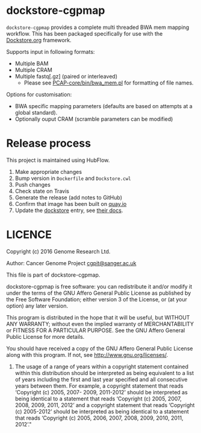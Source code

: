 dockstore-cgpmap
======
`dockstore-cgpmap` provides a complete multi threaded BWA mem mapping workflow.  This has been packaged specifically for use with the [Dockstore.org](https://dockstore.org/) framework.

Supports input in following formats:
* Multiple BAM
* Multiple CRAM
* Multiple fastq[.gz] (paired or interleaved)
  * Please see [PCAP-core/bin/bwa_mem.pl](https://github.com/ICGC-TCGA-PanCancer/PCAP-core/blob/master/bin/bwa_mem.pl) for formatting of file names.

Options for customisation:

* BWA specific mapping parameters (defaults are based on attempts at a global standard).
* Optionally ouput CRAM (scramble parameters can be modified)

Release process
===============
This project is maintained using HubFlow.

1. Make appropriate changes
2. Bump version in `Dockerfile` and `Dockstore.cwl`
3. Push changes
4. Check state on Travis
5. Generate the release (add notes to GitHub)
6. Confirm that image has been built on [quay.io](https://quay.io/repository/wtsicgp/dockstore-cgpmap?tab=builds)
7. Update the [dockstore](https://dockstore.org/containers/quay.io/wtsicgp/dockstore-cgpmap) entry, see [their docs](https://dockstore.org/docs/getting-started-with-dockstore).

LICENCE
=======

Copyright (c) 2016 Genome Research Ltd.

Author: Cancer Genome Project <cgpit@sanger.ac.uk>

This file is part of dockstore-cgpmap.

dockstore-cgpmap is free software: you can redistribute it and/or modify it under
the terms of the GNU Affero General Public License as published by the Free
Software Foundation; either version 3 of the License, or (at your option) any
later version.

This program is distributed in the hope that it will be useful, but WITHOUT
ANY WARRANTY; without even the implied warranty of MERCHANTABILITY or FITNESS
FOR A PARTICULAR PURPOSE. See the GNU Affero General Public License for more
details.

You should have received a copy of the GNU Affero General Public License
along with this program. If not, see <http://www.gnu.org/licenses/>.

1. The usage of a range of years within a copyright statement contained within
this distribution should be interpreted as being equivalent to a list of years
including the first and last year specified and all consecutive years between
them. For example, a copyright statement that reads ‘Copyright (c) 2005, 2007-
2009, 2011-2012’ should be interpreted as being identical to a statement that
reads ‘Copyright (c) 2005, 2007, 2008, 2009, 2011, 2012’ and a copyright
statement that reads ‘Copyright (c) 2005-2012’ should be interpreted as being
identical to a statement that reads ‘Copyright (c) 2005, 2006, 2007, 2008,
2009, 2010, 2011, 2012’."
